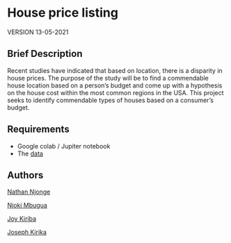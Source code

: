 # House price listing
VERSION 13-05-2021

## Brief Description
Recent studies have indicated that based on location, there is a disparity in house prices.
The purpose of the study will be to find a commendable house location based on a person’s budget and come up with a hypothesis on the house cost within the most common regions in the USA. This project seeks to identify commendable types of houses based on a consumer’s budget.


## Requirements
* Google colab / Jupiter notebook
* The [data](https://www.kaggle.com/austinreese/usa-housing-listings)

## Authors
[Nathan Njonge](nathanwaithaka24@gmail.com)


[Njoki Mbugua](nyanjoro@gmail.com)


[Joy Kiriba](joykiriba@gmail.com)


[Joseph Kirika](josephkirika31@gmail.com)
